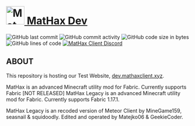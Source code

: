 # <a href="https://mathaxclient.xyz"><img src="https://mathaxclient.xyz/resources/images/icons/icon.png" alt="MatHax" height="50"/> MatHax Dev</a>
<img src="https://img.shields.io/github/last-commit/Matejko06/MatHax-Dev" alt="GitHub last commit"/> <img src="https://img.shields.io/github/commit-activity/w/Matejko06/MatHax-Dev" alt="GitHub commit activity"/> <img src="https://img.shields.io/github/languages/code-size/Matejko06/MatHax-Dev" alt="GitHub code size in bytes"/> <img src="https://tokei.rs/b1/github/Matejko06/MatHax-Dev" alt="GitHub lines of code"/> <a href="https://mathaxclient.xyz/Discord"><img src="https://img.shields.io/discord/823286525402939402?logo=discord" alt="MatHax Client Discord"/></a>

## ABOUT

This repository is hosting our Test Website, <a href="https://dev.mathaxclient.xyz">dev.mathaxclient.xyz</a>.

MatHax is an advanced Minecraft utility mod for Fabric. Currently supports Fabric [NOT RELEASED]
MatHax Legacy is an advanced Minecraft utility mod for Fabric. Currently supports Fabric 1.17.1.

MatHax Legacy is an recoded version of Meteor Client by MineGame159, seasnail & squidoodly.
Edited and operated by Matejko06 & GeekieCoder.
